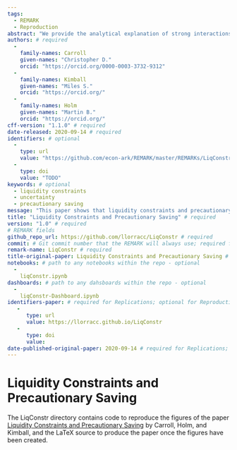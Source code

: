 ```yaml
---
tags:
  - REMARK
  - Reproduction
abstract: "We provide the analytical explanation of strong interactions between precautionary sav- ing and liquidity constraints that are regularly observed in numerical solutions to consump- tion/saving models. The effects of constraints and of uncertainty spring from the same cause: concavification of the consumption function, which can be induced either by constraints or by uncertainty. Concavification propagates back to consumption functions in prior periods. But, surprisingly, once a linear consumption function has been concavified by the presence of either risks or constraints, the introduction of additional concavifiers in a given period can reduce the precautionary motive in earlier periods at some levels of wealth." # abstract: optional
authors: # required
  -
    family-names: Carroll
    given-names: "Christopher D."
    orcid: "https://orcid.org/0000-0003-3732-9312"
  -
    family-names: Kimball
    given-names: "Miles S."
    orcid: "https://orcid.org/"
  -
    family-names: Holm
    given-names: "Martin B."
    orcid: "https://orcid.org/"
cff-version: "1.1.0" # required 
date-released: 2020-09-14 # required
identifiers: # optional
  - 
    type: url
    value: "https://github.com/econ-ark/REMARK/master/REMARKs/LiqConstr.md"
  - 
    type: doi
    value: "TODO"
keywords: # optional
  - liquidity constraints
  - uncertainty
  - precautionary saving
message: "This paper shows that liquidity constraints and precautionary saving are closely related to each other, since both can be thought of is \"counterclockwise concavifications\" of the consumption function.; all results are paired with illustrative numerical solutions." # required
title: "Liquidity Constraints and Precautionary Saving" # required
version: "1.0" # required
# REMARK fields
github_repo_url: https://github.com/llorracc/LiqConstr # required 
commit: # Git commit number that the REMARK will always use; required for "frozen" remarks, optional for "draft" remarks
remark-name: LiqConstr # required 
title-original-paper: Liquidity Constraints and Precautionary Saving # optional 
notebooks: # path to any notebooks within the repo - optional
  - 
    liqConstr.ipynb
dashboards: # path to any dahsboards within the repo - optional
  - 
    liqConstr-Dashboard.ipynb
identifiers-paper: # required for Replications; optional for Reproductions
   - 
      type: url 
      value: https://llorracc.github.io/LiqConstr
   - 
      type: doi
      value: 
date-published-original-paper: 2020-09-14 # required for Replications; optional for Reproductions
---
```



# Liquidity Constraints and Precautionary Saving

The LiqConstr directory contains code to reproduce the figures of the paper [Liquidity Constraints and Precautionary Saving](http://econ.jhu.edu/people/ccarroll/papers/LiqConstr/) by Carroll, Holm, and Kimball,
and the LaTeX source to produce the paper once the figures have been created.
